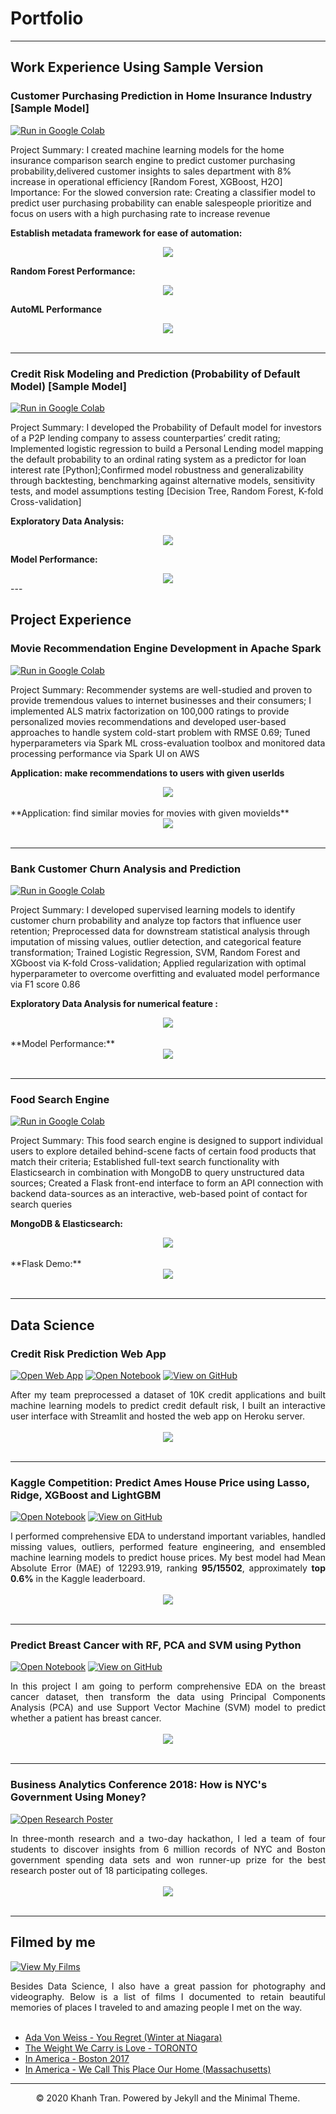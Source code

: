 # Portfolio
---

## Work Experience Using Sample Version
### Customer Purchasing Prediction in Home Insurance Industry [Sample Model]
[![Run in Google Colab](https://img.shields.io/badge/Colab-Run_in_Google_Colab-blue?logo=Google&logoColor=FDBA18)](https://colab.research.google.com/drive/1locx92O2D-6hnBHxUe6ACZfU1rmuuHdS#scrollTo=jf_RkD6G8jHF)

Project Summary: I created machine learning models for the home insurance comparison search engine to predict customer purchasing probability,delivered customer insights to sales department with 8% increase in operational efficiency [Random Forest, XGBoost, H2O]
<br>
Importance: For the slowed conversion rate: Creating a classifier model to predict user purchasing probability can enable salespeople prioritize and focus on users with a high purchasing rate to increase revenue

**Establish metadata framework for ease of automation:** 

<center><img src="images/Metadata Framework.png"/></center>

**Random Forest Performance:** 

<center><img src="images/Random Forest Performance.png"/></center>

**AutoML Performance** 

<center><img src="images/AutoML.png"/></center>
<br>

---

###  Credit Risk Modeling and Prediction (Probability of Default Model) [Sample Model]

[![Run in Google Colab](https://img.shields.io/badge/Colab-Run_in_Google_Colab-blue?logo=Google&logoColor=FDBA18)](https://colab.research.google.com/drive/1k8uA6CvxElndnz3RaMGKCsxke3fNaTY2#scrollTo=TYsteaRmSMsx)

Project Summary: I developed the Probability of Default model for investors of a P2P lending company to assess counterparties’ credit rating; Implemented logistic regression to build a Personal Lending model mapping the default probability to an ordinal rating system as a predictor for loan interest rate [Python];Confirmed model robustness and generalizability through backtesting, benchmarking against alternative models, sensitivity tests, and model assumptions testing [Decision Tree, Random Forest, K-fold Cross-validation]

**Exploratory Data Analysis:** 
<center><img src="images/EDA.png"/></center>

**Model Performance:** 
<center><img src="images/Model Performance.png"/></center>
---

## Project Experience
### Movie Recommendation Engine Development in Apache Spark

[![Run in Google Colab](https://img.shields.io/badge/Colab-Run_in_Google_Colab-blue?logo=Google&logoColor=FDBA18)](https://colab.research.google.com/drive/1ODvtXbbfbjqafrkoD-bI1p6DgP9RcLIe#scrollTo=qWrz8vD0ARGN)

Project Summary: Recommender systems are well-studied and proven to provide tremendous values to internet businesses and their consumers; I implemented ALS matrix factorization on 100,000 ratings to provide personalized movies recommendations and developed user-based approaches to handle system cold-start problem with RMSE 0.69; Tuned hyperparameters via Spark ML cross-evaluation toolbox and monitored data processing performance via Spark UI on AWS

**Application: make recommendations to users with given userIds**
<br>
<center><img src="images/Movie recommendation.png"></center>
<br>
**Application: find similar movies for movies with given movieIds**
<center><img src="images/Find Similar movies.png"></center>
<br>

---
### Bank Customer Churn Analysis and Prediction

[![Run in Google Colab](https://img.shields.io/badge/Colab-Run_in_Google_Colab-blue?logo=Google&logoColor=FDBA18)](https://colab.research.google.com/drive/1_k66ypxF1X8Cffjjt5Y-iZCsz9T70GCs#scrollTo=Jy5hU5KymPT7)

Project Summary: I developed supervised learning models to identify customer churn probability and analyze top factors that influence user retention; Preprocessed data for downstream statistical analysis through imputation of missing values, outlier detection, and categorical
feature transformation; Trained Logistic Regression, SVM, Random Forest and XGboost via K-fold Cross-validation; Applied regularization with optimal hyperparameter to overcome overfitting and evaluated model performance via F1 score 0.86

**Exploratory Data Analysis for numerical feature :**
<br>
<center><img src="images/boxplot for numerical feature.png"></center>
<br>
**Model Performance:**
<center><img src="images/Bank churn model performance.png"></center>
<br>

---

### Food Search Engine

[![Run in Google Colab](https://img.shields.io/badge/Colab-Run_in_Google_Colab-blue?logo=Google&logoColor=FDBA18)](https://colab.research.google.com/drive/1lDZAcGti1oZjRA62uxHAH7qLyM6vf5_5)

Project Summary: This food search engine is designed to support individual users to explore detailed behind-scene facts of certain food products that match their criteria; Established full-text search functionality with Elasticsearch in combination with MongoDB to query unstructured data sources; Created a Flask front-end interface to form an API connection with backend data-sources as an interactive, web-based point of contact for search queries

**MongoDB & Elasticsearch:**
<br>
<center><img src="images/MongoDB & Elasticsearch.png"></center>
<br>
**Flask Demo:**
<center><img src="images/Flask Demo.png"></center>
<br>

---
## Data Science

### Credit Risk Prediction Web App

[![Open Web App](https://img.shields.io/badge/Heroku-Open_Web_App-blue?logo=Heroku)](http://credit-risk.herokuapp.com/)
[![Open Notebook](https://img.shields.io/badge/Jupyter-Open_Notebook-blue?logo=Jupyter)](https://github.com/chriskhanhtran/credit-risk-prediction/blob/master/documents/Notebook.ipynb)
[![View on GitHub](https://img.shields.io/badge/GitHub-View_on_GitHub-blue?logo=GitHub)](https://github.com/chriskhanhtran/credit-risk-prediction)

<div style="text-align: justify">After my team preprocessed a dataset of 10K credit applications and built machine learning models to predict credit default risk, I built an interactive user interface with Streamlit and hosted the web app on Heroku server.</div>
<br>
<center><img src="images/credit-risk-webapp.png"/></center>
<br>

---
### Kaggle Competition: Predict Ames House Price using Lasso, Ridge, XGBoost and LightGBM

[![Open Notebook](https://img.shields.io/badge/Jupyter-Open_Notebook-blue?logo=Jupyter)](projects/ames-house-price.html)
[![View on GitHub](https://img.shields.io/badge/GitHub-View_on_GitHub-blue?logo=GitHub)](https://github.com/chriskhanhtran/kaggle-house-price/blob/master/ames-house-price.ipynb)

<div style="text-align: justify">I performed comprehensive EDA to understand important variables, handled missing values, outliers, performed feature engineering, and ensembled machine learning models to predict house prices. My best model had Mean Absolute Error (MAE) of 12293.919, ranking <b>95/15502</b>, approximately <b>top 0.6%</b> in the Kaggle leaderboard.</div>
<br>
<center><img src="images/ames-house-price.jpg"/></center>
<br>

---
### Predict Breast Cancer with RF, PCA and SVM using Python

[![Open Notebook](https://img.shields.io/badge/Jupyter-Open_Notebook-blue?logo=Jupyter)](projects/breast-cancer.html)
[![View on GitHub](https://img.shields.io/badge/GitHub-View_on_GitHub-blue?logo=GitHub)](https://github.com/chriskhanhtran/predict-breast-cancer-with-rf-pca-svm/blob/master/breast-cancer.ipynb)

<div style="text-align: justify">In this project I am going to perform comprehensive EDA on the breast cancer dataset, then transform the data using Principal Components Analysis (PCA) and use Support Vector Machine (SVM) model to predict whether a patient has breast cancer.</div>
<br>
<center><img src="images/breast-cancer.png"/></center>
<br>

---
### Business Analytics Conference 2018: How is NYC's Government Using Money?

[![Open Research Poster](https://img.shields.io/badge/PDF-Open_Research_Poster-blue?logo=adobe-acrobat-reader&logoColor=white)](pdf/bac2018.pdf)

<div style="text-align: justify">In three-month research and a two-day hackathon, I led a team of four students to discover insights from 6 million records of NYC and Boston government spending data sets and won runner-up prize for the best research poster out of 18 participating colleges.</div>
<br>
<center><img src="images/bac2018.JPG"/></center>
<br>

---
## Filmed by me

[![View My Films](https://img.shields.io/badge/YouTube-View_My_Films-grey?logo=youtube&labelColor=FF0000)](https://www.youtube.com/watch?v=vfZwdEWgUPE)

<div style="text-align: justify">Besides Data Science, I also have a great passion for photography and videography. Below is a list of films I documented to retain beautiful memories of places I traveled to and amazing people I met on the way.</div>
<br>

- [Ada Von Weiss - You Regret (Winter at Niagara)](https://www.youtube.com/watch?v=-5esqvmPnHI)
- [The Weight We Carry is Love - TORONTO](https://www.youtube.com/watch?v=vfZwdEWgUPE)
- [In America - Boston 2017](https://www.youtube.com/watch?v=YdXufiebgyc)
- [In America - We Call This Place Our Home (Massachusetts)](https://www.youtube.com/watch?v=jzfcM_iO0FU)

---
<center>© 2020 Khanh Tran. Powered by Jekyll and the Minimal Theme.</center>
